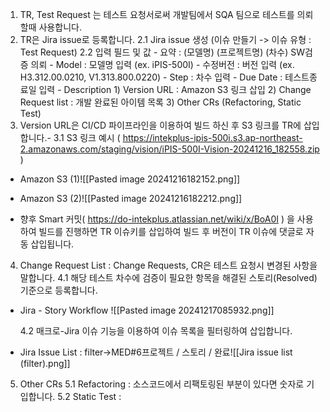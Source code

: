 
1. TR, Test Request 는 테스트 요청서로써 개발팀에서 SQA 팀으로 테스트를 의뢰할때 사용합니다.
2. TR은 Jira issue로 등록합니다.
	2.1 Jira issue 생성 (이슈 만들기 -> 이슈 유형 : Test Request)
	2.2 입력 필드 및 값
		- 요약 : (모델명) (프로젝트명) (차수) SW검증 의뢰
		- Model : 모델명 입력 (ex. iPIS-500I)
		- 수정버전 : 버전 입력 (ex. H3.312.00.0210, V1.313.800.0220)
		- Step : 차수 입력
		- Due Date : 테스트종료일 입력
		- Description
			1) Version URL : Amazon S3 링크 삽입 
			2) Change Request list : 개발 완료된 아이템 목록 
			3) Other CRs (Refactoring, Static Test) 
3. Version URL은 CI/CD 파이프라인을 이용하여 빌드 하신 후 S3 링크를 TR에 삽입합니다.- 
	3.1 S3 링크 예시 ( https://intekplus-ipis-500i.s3.ap-northeast-2.amazonaws.com/staging/vision/iPIS-500I-Vision-20241216_182558.zip )

- Amazon S3 (1)![[Pasted image 20241216182152.png]]
- Amazon S3 (2)![[Pasted image 20241216182212.png]]

- 향후 Smart 커밋( https://do-intekplus.atlassian.net/wiki/x/BoA0I ) 을 사용하여 빌드를 진행하면 TR 이슈키를 삽입하여 빌드 후 버전이 TR 이슈에 댓글로 자동 삽입됩니다.

4. Change Request List : Change Requests, CR은 테스트 요청시 변경된 사항을 말합니다.
	4.1 해당 테스트 차수에 검증이 필요한 항목을 해결된 스토리(Resolved) 기준으로 등록합니다. 
- Jira - Story Workflow
  ![[Pasted image 20241217085932.png]]

	4.2 매크로-Jira 이슈 기능을 이용하여 이슈 목록을 필터링하여 삽입합니다.
- Jira Issue List : filter->MED#6프로젝트 / 스토리 / 완료![[Jira issue list (filter).png]]

5. Other CRs
	5.1 Refactoring : 소스코드에서 리팩토링된 부분이 있다면 숫자로 기입합니다.
	5.2 Static Test : 



